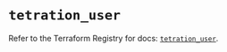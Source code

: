 # `tetration_user`

Refer to the Terraform Registry for docs: [`tetration_user`](https://registry.terraform.io/providers/ciscodevnet/tetration/0.1.1/docs/resources/user).
